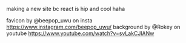 making a new site bc react is hip and cool haha

favicon by @beepop_uwu on insta https://www.instagram.com/beepop_uwu/
background by @Rokey on youtube https://www.youtube.com/watch?v=svLakCJlANw
